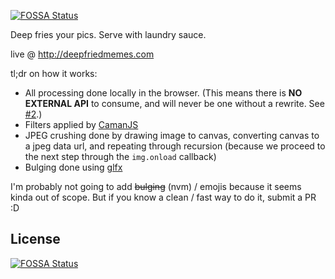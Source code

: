 [![FOSSA Status](https://app.fossa.com/api/projects/git%2Bgithub.com%2Fefskap%2Fdeepfriedmemes.com.svg?type=shield)](https://app.fossa.com/projects/git%2Bgithub.com%2Fefskap%2Fdeepfriedmemes.com?ref=badge_shield)

Deep fries your pics. Serve with laundry sauce.

live @ http://deepfriedmemes.com

tl;dr on how it works:
  - All processing done locally in the browser. (This means there is **NO EXTERNAL API** to consume, and will never be one without a rewrite. See [#2](https://github.com/efskap/deepfriedmemes.com/issues/2#issuecomment-389071629).)
  - Filters applied by [CamanJS](http://camanjs.com/)
  - JPEG crushing done by drawing image to canvas, converting canvas to a jpeg data url, and repeating through recursion (because we proceed to the next step through the `img.onload` callback)
  - Bulging done using [glfx](http://evanw.github.io/glfx.js/)
  
I'm probably not going to add ~~bulging~~ (nvm) / emojis because it seems kinda out of scope. But if you know a clean / fast way to do it, submit a PR :D



## License
[![FOSSA Status](https://app.fossa.com/api/projects/git%2Bgithub.com%2Fefskap%2Fdeepfriedmemes.com.svg?type=large)](https://app.fossa.com/projects/git%2Bgithub.com%2Fefskap%2Fdeepfriedmemes.com?ref=badge_large)